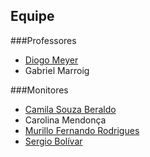 
## Equipe

###Professores

- <a href='mailto:diogo@ib.usp.br'>Diogo Meyer</a>
- Gabriel Marroig

###Monitores

- <a href='mailto:ca.berald@gmail.com'>Camila Souza Beraldo</a>
- Carolina Mendonça
- <A HREF="mailto:murillofer.rodrigues@gmail.com">Murillo Fernando Rodrigues</A>
- <a href='mailto:bolivaruis@gmail.com'>Sergio Bolívar</a>
